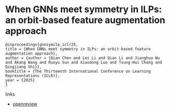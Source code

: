 # When GNNs meet symmetry in ILPs: an orbit-based feature augmentation approach

```
@inproceedings{gnnsymilp_iclr25,
title = {When GNNs meet symmetry in ILPs: an orbit-based feature augmentation approach},
author = {author = {Qian Chen and Lei Li and Qian Li and Jianghua Wu and Akang Wang and Ruoyu Sun and Xiaodong Luo and Tsung-Hui Chang and Qingjiang Shi}},
booktitle = {The Thirteenth International Conference on Learning Representations (ICLR)},
year = {2025}
}
```

links
- [openreview](https://openreview.net/forum?id=wVTJRnZ11Z)
